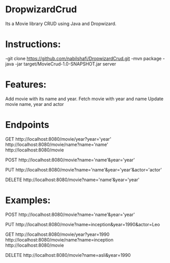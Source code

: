 # DropwizardCrud

Its a Movie library CRUD using Java and Dropwizard.

# Instructions:

-git clone https://github.com/nabilshafi/DropwizardCrud.git
-mvn package 
-java -jar target/MovieCrud-1.0-SNAPSHOT.jar server


# Features:
Add movie with its name and year.
Fetch movie with year and name
Update movie name, year and actor


# Endpoints

GET
http://localhost:8080/movie/year?year='year'
http://localhost:8080/movie/name?name='name'
http://localhost:8080/movie

POST
http://localhost:8080/movie?name='name'&year='year'

PUT
http://localhost:8080/movie?name='name'&year='year'&actor='actor'

DELETE
http://localhost:8080/movie?name='name'&year='year'

# Examples:

POST
http://localhost:8080/movie?name='name'&year='year'

PUT
http://localhost:8080/movie?name=inception&year=1990&actor=Leo

GET
http://localhost:8080/movie/year?year=1990
http://localhost:8080/movie/name?name=inception
http://localhost:8080/movie

DELETE
http://localhost:8080/movie?name=asli&year=1990
